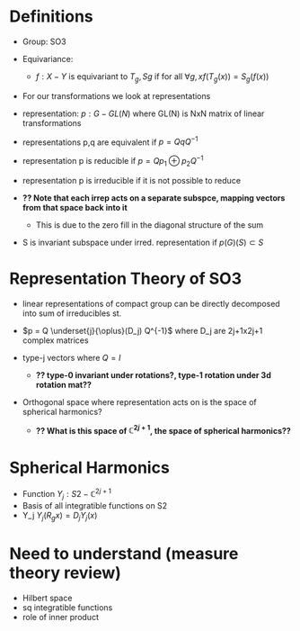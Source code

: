 # Definitions

* Group: SO3
* Equivariance:
  * $f:X-Y$ is equivariant to $T_g, Sg$ if for all $\forall g,x f(T_g(x)) = S_g(f(x))$

* For our transformations we look at representations
* representation: $p:G-GL(N)$ where GL(N) is NxN matrix of linear transformations
* representations p,q are equivalent if $p = QqQ^{-1}$
* representation p is reducible if $p = Q p_1 \oplus p_2 Q^{-1}$
* representation p is irreducible if it is not possible to reduce
* **?? Note that each irrep acts on a separate subspce, mapping vectors from that space back into it**
  * This is due to the zero fill in the diagonal structure of the sum
* S is invariant subspace under irred. representation if $p(G)(S) \subset S$

# Representation Theory of SO3
* linear representations of compact group can be directly decomposed into sum of irreducibles st.
* $p = Q \underset{j}{\oplus}(D_j) Q^{-1}$ where D_j are 2j+1x2j+1 complex matrices
* type-j vectors  where $Q=I$ 
  * **?? type-0 invariant under rotations?, type-1 rotation under 3d rotation mat??**

* Orthogonal space where representation acts on is the space of spherical harmonics? 
  * **?? What is this space of $\mathbb{C}^{2j+1}$, the space of spherical harmonics??**

# Spherical Harmonics
* Function $Y_j:S2-\mathbb{C}^{2j+1}$
* Basis of all integratible functions on S2
* Y_j $Y_j(R_g x ) = D_j Y_j(x)$

# Need to understand (measure theory review)
* Hilbert space
* sq integratible functions
* role of inner product
